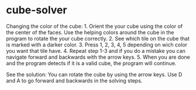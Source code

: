 # cube-solver
Changing the color of the cube:
    1. Orient the your cube using the color of the center of the faces. Use the helping colors around the cube in the program to rotate the your cube correctly.
    2. See which tile on the cube that is marked with a darker color.
    3. Press 1, 2, 3, 4, 5 depending on wich color you want that tile have.
    4. Repeat step 1-3 and if you do a mistake you can navigate forward and backwards with the arrow keys.
    5. When you are done and the program detects if it is a valid cube, the program will continue.

See the solution:
    You can rotate the cube by using the arrow keys.
    Use D and A to go forward and backwards in the solving steps.